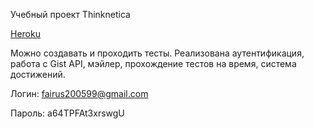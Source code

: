 Учебный проект Thinknetica

<a href='https://lunu-testguru.herokuapp.com/'>Heroku</a>

Можно создавать и проходить тесты. Реализована аутентификация, работа с Gist API, мэйлер, прохождение тестов на время, система достижений.

Логин: fairus200599@gmail.com

Пароль: a64TPFAt3xrswgU
